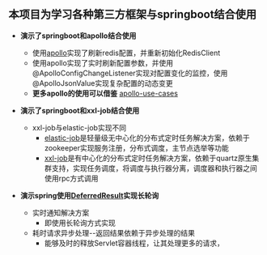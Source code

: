 
## 本项目为学习各种第三方框架与springboot结合使用

* **演示了springboot和apollo结合使用**
    * 使用[apollo](https://github.com/ctripcorp/apollo)实现了刷新redis配置，并重新初始化RedisClient
    * 使用apollo实现了实时刷新配置参数，并使用@ApolloConfigChangeListener实现对配置变化的监控，使用@ApolloJsonValue实现复杂配置的动态变更
    * **更多apollo的使用可以借鉴** [apollo-use-cases](https://github.com/ctripcorp/apollo-use-cases)
* **演示了springboot和xxl-job结合使用**
    * xxl-job与elastic-job实现不同
        * [elastic-job](https://github.com/elasticjob/elastic-job-lite)是轻量级无中心化的分布式定时任务解决方案，依赖于zookeeper实现服务注册，分布式调度，主节点选举等功能
        * [xxl-job](https://github.com/xuxueli/xxl-job)是有中心化的分布式定时任务解决方案，依赖于quartz原生集群支持，实现任务调度，将调度与执行器分离，调度器和执行器之间使用rpc方式调用
    
* **演示spring使用[DeferredResult](https://www.cnblogs.com/shihaiming/p/5856477.html)实现长轮询**
    * 实时通知解决方案
        * 即使用长轮询方式实现
    * 耗时请求异步处理--返回结果依赖于异步处理的结果
        * 能够及时的释放Servlet容器线程，让其处理更多的请求，